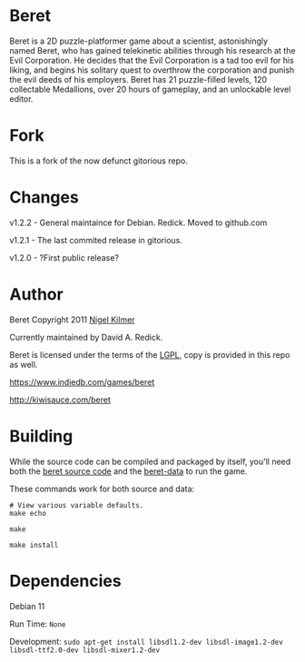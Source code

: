 # Beret

Beret is a 2D puzzle-platformer game about a scientist, astonishingly named Beret,
who has gained telekinetic abilities through his research at the Evil Corporation.
He decides that the Evil Corporation is a tad too evil for his liking, and begins
his solitary quest to overthrow the corporation and punish the evil deeds of his
employers. Beret has 21 puzzle-filled levels, 120 collectable Medallions, over
20 hours of gameplay, and an unlockable level editor.

# Fork

This is a fork of the now defunct gitorious repo.

# Changes

v1.2.2 - General maintaince for Debian. Redick. Moved to github.com

v1.2.1 - The last commited release in gitorious.

v1.2.0 - ?First public release?

# Author

Beret Copyright 2011 [Nigel Kilmer](mailto:kiwisauce@kiwisauce.com)

Currently maintained by David A. Redick.

Beret is licensed under the terms of the [LGPL](https://www.gnu.org/licenses/lgpl-3.0.html), copy is provided in this repo as well.

https://www.indiedb.com/games/beret

http://kiwisauce.com/beret

# Building

While the source code can be compiled and packaged by itself,
you'll need both the [beret source code](https://github.com/david-a-redick/beret)
and the [beret-data](https://github.com/david-a-redick/beret-data) to run the game.

These commands work for both source and data:

```shell
# View various variable defaults.
make echo

make

make install
```

# Dependencies

Debian 11

Run Time:
`None`

Development:
`sudo apt-get install libsdl1.2-dev libsdl-image1.2-dev libsdl-ttf2.0-dev libsdl-mixer1.2-dev`
